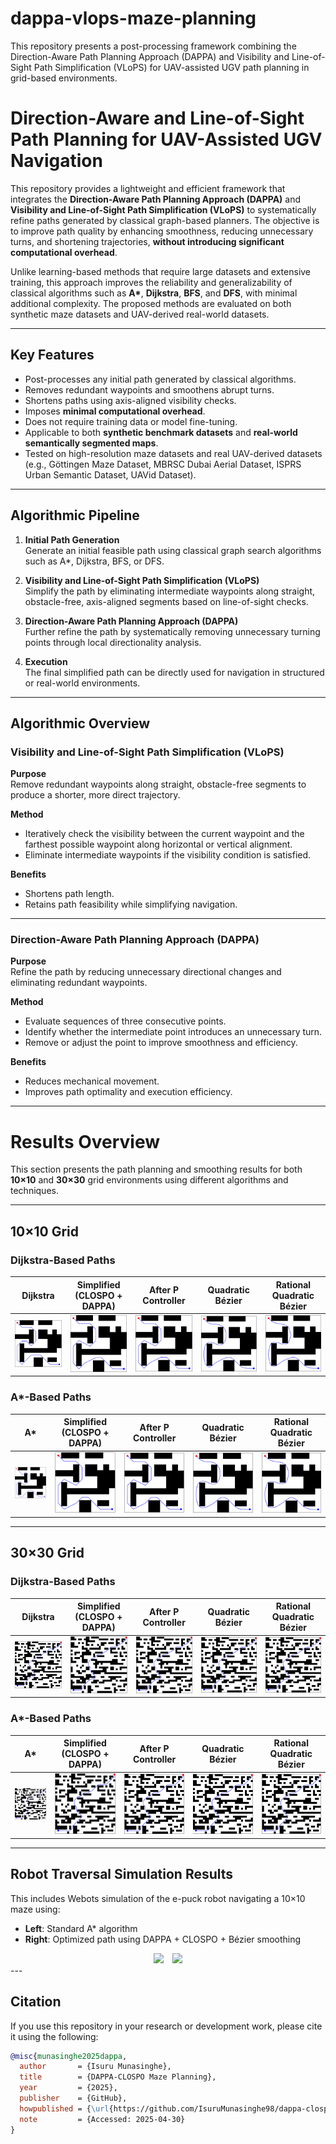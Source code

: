 # dappa-vlops-maze-planning

This repository presents a post-processing framework combining the Direction-Aware Path Planning Approach (DAPPA) and Visibility and Line-of-Sight Path Simplification (VLoPS) for UAV-assisted UGV path planning in grid-based environments.

# Direction-Aware and Line-of-Sight Path Planning for UAV-Assisted UGV Navigation

This repository provides a lightweight and efficient framework that integrates the **Direction-Aware Path Planning Approach (DAPPA)** and **Visibility and Line-of-Sight Path Simplification (VLoPS)** to systematically refine paths generated by classical graph-based planners. The objective is to improve path quality by enhancing smoothness, reducing unnecessary turns, and shortening trajectories, **without introducing significant computational overhead**.

Unlike learning-based methods that require large datasets and extensive training, this approach improves the reliability and generalizability of classical algorithms such as **A\***, **Dijkstra**, **BFS**, and **DFS**, with minimal additional complexity. The proposed methods are evaluated on both synthetic maze datasets and UAV-derived real-world datasets.

---

## Key Features

- Post-processes any initial path generated by classical algorithms.
- Removes redundant waypoints and smoothens abrupt turns.
- Shortens paths using axis-aligned visibility checks.
- Imposes **minimal computational overhead**.
- Does not require training data or model fine-tuning.
- Applicable to both **synthetic benchmark datasets** and **real-world semantically segmented maps**.
- Tested on high-resolution maze datasets and real UAV-derived datasets (e.g., Göttingen Maze Dataset, MBRSC Dubai Aerial Dataset, ISPRS Urban Semantic Dataset, UAVid Dataset).

---

## Algorithmic Pipeline

1. **Initial Path Generation**  
   Generate an initial feasible path using classical graph search algorithms such as A*, Dijkstra, BFS, or DFS.

2. **Visibility and Line-of-Sight Path Simplification (VLoPS)**  
   Simplify the path by eliminating intermediate waypoints along straight, obstacle-free, axis-aligned segments based on line-of-sight checks.

3. **Direction-Aware Path Planning Approach (DAPPA)**  
   Further refine the path by systematically removing unnecessary turning points through local directionality analysis.

4. **Execution**  
   The final simplified path can be directly used for navigation in structured or real-world environments.

---

## Algorithmic Overview

### Visibility and Line-of-Sight Path Simplification (VLoPS)

**Purpose**  
Remove redundant waypoints along straight, obstacle-free segments to produce a shorter, more direct trajectory.

**Method**  
- Iteratively check the visibility between the current waypoint and the farthest possible waypoint along horizontal or vertical alignment.
- Eliminate intermediate waypoints if the visibility condition is satisfied.

**Benefits**  
- Shortens path length.
- Retains path feasibility while simplifying navigation.

---

### Direction-Aware Path Planning Approach (DAPPA)

**Purpose**  
Refine the path by reducing unnecessary directional changes and eliminating redundant waypoints.

**Method**  
- Evaluate sequences of three consecutive points.
- Identify whether the intermediate point introduces an unnecessary turn.
- Remove or adjust the point to improve smoothness and efficiency.

**Benefits**  
- Reduces mechanical movement.
- Improves path optimality and execution efficiency.

---

# Results Overview

This section presents the path planning and smoothing results for both **10×10** and **30×30** grid environments using different algorithms and techniques.

---

## 10×10 Grid

### Dijkstra-Based Paths

| Dijkstra | Simplified (CLOSPO + DAPPA) | After P Controller | Quadratic Bézier | Rational Quadratic Bézier |
|:--------:|:---------------------------:|:------------------:|:----------------:|:-------------------------:|
| ![](images/10x10_dijkstra.png) | ![](images/10x10_simplified.png) | ![](images/10x10_p_controller.png) | ![](images/10x10_quadratic_bezier.png) | ![](images/10x10_rational_quadratic_bezier.png) |

### A*-Based Paths

| A* | Simplified (CLOSPO + DAPPA) | After P Controller | Quadratic Bézier | Rational Quadratic Bézier |
|:--------:|:---------------------------:|:------------------:|:----------------:|:-------------------------:|
| ![](images/10x10_a.png) | ![](images/10x10_a_simplified.png) | ![](images/10x10_a_p_controller.png) | ![](images/10x10_a_quadratic_bezier.png) | ![](images/10x10_a_rational_quadratic_bezier.png) |

---

## 30×30 Grid

### Dijkstra-Based Paths

| Dijkstra | Simplified (CLOSPO + DAPPA) | After P Controller | Quadratic Bézier | Rational Quadratic Bézier |
|:--------:|:---------------------------:|:------------------:|:----------------:|:-------------------------:|
| ![](images/30x30_dijkstra.png) | ![](images/30x30_simplified.png) | ![](images/30x30_p_controller.png) | ![](images/30x30_quadratic_bezier.png) | ![](images/30x30_rational_quadratic_bezier.png) |

### A*-Based Paths

| A* | Simplified (CLOSPO + DAPPA) | After P Controller | Quadratic Bézier | Rational Quadratic Bézier |
|:--------:|:---------------------------:|:------------------:|:----------------:|:-------------------------:|
| ![](images/30x30_a.png) | ![](images/30x30_a_simplified.png) | ![](images/30x30_a_p_controller.png) | ![](images/30x30_a_quadratic_bezier.png) | ![](images/30x30_a_rational_quadratic_bezier.png) |

---

## Robot Traversal Simulation Results

This includes Webots simulation of the e-puck robot navigating a 10×10 maze using:

- **Left**: Standard A* algorithm  
- **Right**: Optimized path using DAPPA + CLOSPO + Bézier smoothing

<div align="center">
  <span style="display: inline-block; margin-right: 10px;">
    <img src="images/videos/A-star.gif" width="40%" />
  </span>
  <span style="display: inline-block;">
    <img src="images/videos/post-processed-A-star.gif" width="40%" />
  </span>
</div>
---

## Citation

If you use this repository in your research or development work, please cite it using the following:

```bibtex
@misc{munasinghe2025dappa,
  author       = {Isuru Munasinghe},
  title        = {DAPPA-CLOSPO Maze Planning},
  year         = {2025},
  publisher    = {GitHub},
  howpublished = {\url{https://github.com/IsuruMunasinghe98/dappa-clospo-maze-planning}},
  note         = {Accessed: 2025-04-30}
}
